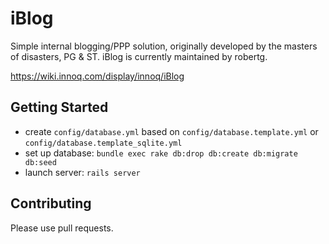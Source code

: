 # iBlog

Simple internal blogging/PPP solution, originally developed by the masters of disasters, PG & ST. 
iBlog is currently maintained by robertg.

https://wiki.innoq.com/display/innoq/iBlog

## Getting Started

* create `config/database.yml` based on `config/database.template.yml` or
  `config/database.template_sqlite.yml`
* set up database: `bundle exec rake db:drop db:create db:migrate db:seed`
* launch server: `rails server`

## Contributing

Please use pull requests.
